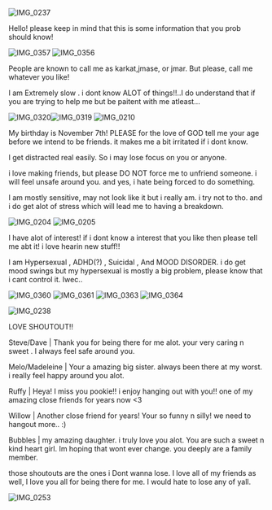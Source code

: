 ![IMG_0237](https://github.com/user-attachments/assets/b6b1abf4-2c3d-45bb-a719-7bb6f39d1c9f)


Hello! please keep in mind that this is some information that you prob should know!


![IMG_0357](https://github.com/user-attachments/assets/72072039-290e-4b72-8480-6ec0fb7fcd26) ![IMG_0356](https://github.com/user-attachments/assets/0b06ff34-02f0-43bd-9c3c-186479822167)



People are known to call me as karkat,jmase, or jmar. But please, call me whatever you like!

I am Extremely slow . i dont know ALOT of things!!..I do understand that if you are trying to help me but be paitent with me atleast...

![IMG_0320](https://github.com/user-attachments/assets/dff83bb8-440e-488a-bf7d-901d06439a33)![IMG_0319](https://github.com/user-attachments/assets/fbce6f1b-c83d-46ce-af0e-42760143e062) ![IMG_0210](https://github.com/user-attachments/assets/ff379348-89a7-4b8b-99cc-ce21f8465dad)



 My birthday is November 7th! PLEASE for the love of GOD tell me your age before we intend to be friends. it makes me a bit irritated if i dont know.
 
 I get distracted real easily. So i may lose focus on you or anyone.
 
 i love making friends, but please DO NOT force me to unfriend someone. i will feel unsafe around you. and yes, i hate being forced to do something.

 I am mostly sensitive, may not look like it but i really am. i try not to tho. and i do get alot of stress which will lead me to having a breakdown.

![IMG_0204](https://github.com/user-attachments/assets/90e4fa9c-3c3f-4143-b9c6-97450f1798f7) ![IMG_0205](https://github.com/user-attachments/assets/f593f95d-ac76-42f2-b7d0-bbaffc96088c)

I have alot of interest! if i dont know a interest that you like then please tell me abt it! i love hearin new stuff!!

I am Hypersexual , ADHD(?) , Suicidal , And MOOD DISORDER. i do get mood swings but my hypersexual is mostly a big problem, please know that i cant control it. Iwec..

![IMG_0360](https://github.com/user-attachments/assets/3f6e44b3-97ea-442f-9fd6-973e7fb41f58)
![IMG_0361](https://github.com/user-attachments/assets/58cdf41c-81c7-4ab2-9120-4d2381848b10) ![IMG_0363](https://github.com/user-attachments/assets/e45aa824-f96c-4ba1-af87-db4905bfad29) ![IMG_0364](https://github.com/user-attachments/assets/3c47d3a5-2095-4c50-b774-ef477c4d7b38)

![IMG_0238](https://github.com/user-attachments/assets/17771d45-7ca3-4bfc-916b-36ee13a7db62)

LOVE SHOUTOUT!!

Steve/Dave | Thank you for being there for me alot. your very caring n sweet . I always feel safe around you.

Melo/Madeleine | Your a amazing big sister. always been there at my worst. i really feel happy around you alot. 

Ruffy | Heya! I miss you pookie!! i enjoy hanging out with you!! one of my amazing close friends for years now <3

Willow | Another close friend for years! Your so funny n silly! we need to hangout more.. :)

Bubbles | my amazing daughter. i truly love you alot. You are such a sweet n kind heart girl. Im hoping that wont ever change. you deeply are a family member.

those shoutouts are the ones i Dont wanna lose. I love all of my friends as well, I love you all for being there for me. I would hate to lose any of yall. 

![IMG_0253](https://github.com/user-attachments/assets/c5590891-51f9-438e-b719-40e5a81a7f7b)
